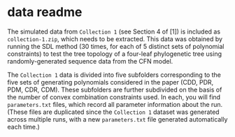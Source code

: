 # data readme

The simulated data from `Collection 1` (see Section 4 of [1]) is included as
`collection-1.zip`, which needs to be extracted. This data was obtained by
running the SDL method (30 times, for each of 5 distinct sets of polynomial
constraints) to test the tree topology of a four-leaf phylogenetic tree using
randomly-generated sequence data from the CFN model.

The `Collection 1` data is divided into five subfolders corresponding to the
five sets of generating polynomials considered in the paper (CDD, PDR, PDM,
CDR, CDM). These subfolders are further subdivided on the basis of the number
of convex combination constraints used. In each, you will find
`parameters.txt` files, which record all parameter information about the run.
(These files are duplicated since the `Collection 1` dataset was generated
across multiple runs, with a new `parameters.txt` file generated automatically
each time.)



